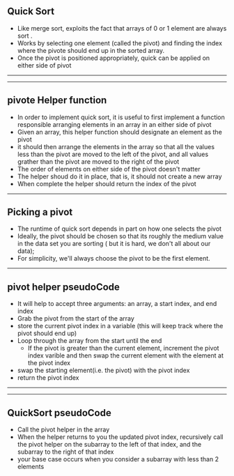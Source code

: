 ## Quick Sort

* Like merge sort, exploits the fact that arrays of 0 or 1 element are always sort . 
* Works by selecting one element (called the pivot) and finding the index where the pivote should end up in the sorted array. 
* Once the pivot is positioned appropriately, quick can be applied on either side of pivot
---
---

## pivote Helper function

* In order to implement quick sort, it is useful to first implement a function responsible arranging elements in an array in an either side of pivot
* Given an array, this helper function should designate an element as the pivot
* it should then arrange the elements in the array so that all the values less than the pivot are moved to the left of the pivot, and all values grather than the pivot are moved to the right of the pivot 
* The order of elements on either side of the pivot doesn't matter
* The helper shoud do it in place, that is, it should not create a new array
* When complete the helper should return the index of the pivot

---

## Picking a pivot

* The runtime of quick sort depends in part on how one selects the pivot
* Ideally, the pivot should be chosen so that its roughly the medium value in the data set you are sorting ( but it is hard, we don't all about our data); 
* For simplicity, we'll always choose the pivot to be the first element.

--- 
## pivot helper pseudoCode

* It will help to accept three arguments: an array, a start index, and end index
* Grab the pivot from the start of the array
* store the current pivot index in a variable (this will keep track where the pivot should end up)
* Loop through the array from the start until the end 
  * If the pivot is greater than the current element, increment the pivot index varible and then swap the current element with the element at the pivot index
* swap the starting element(i.e. the pivot) with the pivot index
* return the pivot index
---
---

## QuickSort pseudoCode

* Call the pivot helper in the array
* When the helper returns to you the updated pivot index, recursively call the pivot helper on the subarray to the left of that index, and the subarray to the right of that index
* your base case occurs when you consider a subarray with less than 2 elements